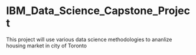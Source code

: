 # IBM_Data_Science_Capstone_Project
This project will use various data science methodologies to ananlize housing market in city of Toronto 
